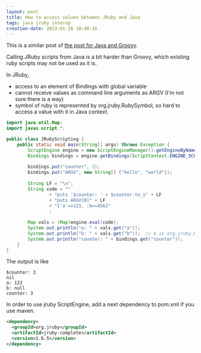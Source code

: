 ```yaml
---
layout: post
title: How to access values between JRuby and Java
tags: java jruby interop
creation-date: 2013-01-28 10:40:16
---
```

This is a similar post of [the post for Java and Groovy][interopjavagroovy].

  [interopjavagroovy]: /2013/01/27/interoperability_between_java_and_groovy.html

Calling JRuby scripts from Java is a bit harder than Groovy, which existing ruby scripts may not be used as it is.

In JRuby,

- access to an element of Bindings with global variable
- cannot receive values as command line arguments as ARGV (I'm not sure there is a way)
- symbol of ruby is represented by org.jruby.RubySymbol, so hard to access a value with it in Java context.

```java
import java.util.Map;
import javax.script.*;

public class JRubyScripting {
	public static void main(String[] args) throws Exception {
		ScriptEngine engine = new ScriptEngineManager().getEngineByName("ruby");
		Bindings bindings = engine.getBindings(ScriptContext.ENGINE_SCOPE);
		
		bindings.put("counter", 3);
		bindings.put("ARGV", new String[] {"hello", "world"});
		
		String LF = "\n";
		String code = ""
				+ "puts '$counter: ' + $counter.to_s" + LF
				+ "puts ARGV[0]" + LF
				+ "{'a'=>123, :b=>456}"
				;
			
		Map vals = (Map)engine.eval(code);
		System.out.println("a: " + vals.get("a"));
		System.out.println("b: " + vals.get("b"));  // b is org.jruby.RubySymbol. it's not easy to access.
		System.out.println("counter: " + bindings.get("counter"));
	}
}
```

The output is like

    $counter: 3
    nil
    a: 123
    b: null
    counter: 3


In order to use jruby ScriptEngine, add a next dependency to pom.xml if you use maven.

```xml
<dependency>
  <groupId>org.jruby</groupId>
  <artifactId>jruby-complete</artifactId>
  <version>1.6.5</version>
</dependency>
```
